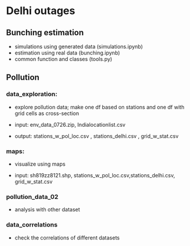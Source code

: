# Delhi outages


## Bunching estimation
- simulations using generated data (simulations.ipynb)
- estimation using real data (bunching.ipynb)
- common function and classes (tools.py)


## Pollution
### data_exploration: 
- explore pollution data; make one df based on stations and one df with grid cells as cross-section 

- input: env_data_0726.zip, Indialocationlist.csv

- output: stations_w_pol_loc.csv , stations_delhi.csv , grid_w_stat.csv

### maps:
- visualize using maps

- input: sh819zz8121.shp, stations_w_pol_loc.csv,stations_delhi.csv, grid_w_stat.csv

### pollution_data_02
- analysis with other dataset

### data_correlations
- check the correlations of different datasets
